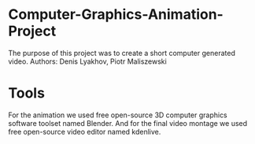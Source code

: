 # Computer-Graphics-Animation-Project
The purpose of this project was to create a short computer generated video.
Authors: Denis Lyakhov, Piotr Maliszewski

# Tools
For the animation we used free open-source 3D computer graphics software toolset named Blender. And for the final video montage we used free open-source video editor named kdenlive.
